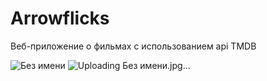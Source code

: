# Arrowflicks

Веб-приложение о фильмах с использованием api TMDB 


![Без имени](https://github.com/user-attachments/assets/2395d2c5-f94f-47b9-9ef1-cf73390ce564)
![Uploading Без имени.jpg…]()
